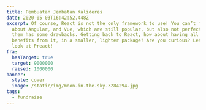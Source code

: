 ```yaml
---
title: Pembuatan Jembatan Kalideres
date: 2020-05-03T16:42:52.448Z
excerpt: Of course, React is not the only framework to use! You can’t forget
  about Angular, and Vue, which are still popular, but also not perfect. Each of
  them has some drawbacks. Getting back to React, how about having all the
  benefits from it, in a smaller, lighter package? Are you curious? Let’s take a
  look at Preact!
fra:
  hasTarget: true
  target: 9000000
  raised: 1000000
banner:
  style: cover
  image: /static/img/moon-in-the-sky-3284294.jpg
tags:
  - fundraise
---
```

